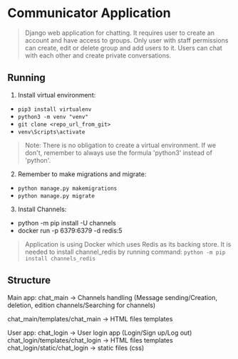 # Communicator Application

> Django web application for chatting. It requires user to create an account and have access to groups. Only user with staff permissions can create, edit or delete group and add users to it. 
> Users can chat with each other and create private conversations.

## Running

1. Install virtual environment:
* `pip3 install virtualenv`
* `python3 -m venv "venv"`
* `git clone <repo_url_from_git>`
* `venv\Scripts\activate`
> Note: There is no obligation to create a virtual environment. If we don't, remember to always use the formula 'python3' instead of 'python'.
2. Remember to make migrations and migrate:
* `python manage.py makemigrations`
* `python manage.py migrate`

3. Install Channels:
* python -m pip install -U channels 
* docker run -p 6379:6379 -d redis:5
> Application is using Docker which uses Redis as its backing store. It is needed to install channel_redis by running command: `python -m pip install channels_redis`

## Structure

Main app:
chat_main -> Channels handling (Message sending/Creation, deletion, edition channels/Searching for channels)

chat_main/templates/chat_main -> HTML files templates

User app:
chat_login -> User login app (Login/Sign up/Log out)
chat_login/templates/chat_login -> HTML files templates
chat_login/static/chat_login -> static files (css)
